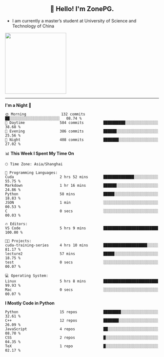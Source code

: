 <h2 align="center">👋 Hello! I'm ZonePG.</h2>

- I am currently a master’s student at University of Science and Technology of China

<img height=200 align="center" src="https://github-readme-stats.vercel.app/api?username=zonepg" />

-------

<!--START_SECTION:waka-->
**I'm a Night 🦉** 

```text
🌞 Morning                132 commits         ██░░░░░░░░░░░░░░░░░░░░░░░   08.74 % 
🌆 Daytime                584 commits         ██████████░░░░░░░░░░░░░░░   38.68 % 
🌃 Evening                386 commits         ██████░░░░░░░░░░░░░░░░░░░   25.56 % 
🌙 Night                  408 commits         ███████░░░░░░░░░░░░░░░░░░   27.02 % 
```


📊 **This Week I Spent My Time On** 

```text
🕑︎ Time Zone: Asia/Shanghai

💬 Programming Languages: 
Cuda                     2 hrs 52 mins       ██████████████░░░░░░░░░░░   55.75 % 
Markdown                 1 hr 16 mins        ██████░░░░░░░░░░░░░░░░░░░   24.86 % 
Python                   58 mins             █████░░░░░░░░░░░░░░░░░░░░   18.83 % 
JSON                     1 min               ░░░░░░░░░░░░░░░░░░░░░░░░░   00.53 % 
C                        0 secs              ░░░░░░░░░░░░░░░░░░░░░░░░░   00.03 % 

🔥 Editors: 
VS Code                  5 hrs 9 mins        █████████████████████████   100.00 % 

🐱‍💻 Projects: 
cuda-training-series     4 hrs 10 mins       ████████████████████░░░░░   81.17 % 
lecture2                 57 mins             █████░░░░░░░░░░░░░░░░░░░░   18.75 % 
test                     0 secs              ░░░░░░░░░░░░░░░░░░░░░░░░░   00.07 % 

💻 Operating System: 
Linux                    5 hrs 8 mins        █████████████████████████   99.93 % 
Mac                      0 secs              ░░░░░░░░░░░░░░░░░░░░░░░░░   00.07 % 
```

**I Mostly Code in Python** 

```text
Python                   15 repos            ████████░░░░░░░░░░░░░░░░░   32.61 % 
C++                      12 repos            ███████░░░░░░░░░░░░░░░░░░   26.09 % 
JavaScript               4 repos             ██░░░░░░░░░░░░░░░░░░░░░░░   08.70 % 
CSS                      2 repos             █░░░░░░░░░░░░░░░░░░░░░░░░   04.35 % 
TeX                      1 repo              █░░░░░░░░░░░░░░░░░░░░░░░░   02.17 % 
```




<!--END_SECTION:waka-->
